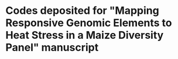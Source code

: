 # Codes deposited for "Mapping Responsive Genomic Elements to Heat Stress in a Maize Diversity Panel" manuscript
